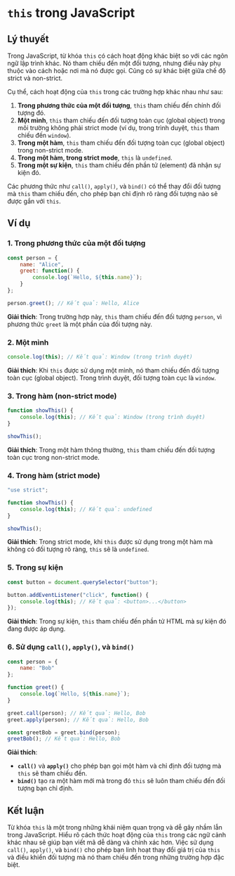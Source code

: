 # `this` trong JavaScript

## Lý thuyết
Trong JavaScript, từ khóa `this` có cách hoạt động khác biệt so với các ngôn ngữ lập trình khác. Nó tham chiếu đến một đối tượng, nhưng điều này phụ thuộc vào cách hoặc nơi mà nó được gọi. Cũng có sự khác biệt giữa chế độ strict và non-strict.

Cụ thể, cách hoạt động của `this` trong các trường hợp khác nhau như sau:

1. **Trong phương thức của một đối tượng**, `this` tham chiếu đến chính đối tượng đó.
2. **Một mình**, `this` tham chiếu đến đối tượng toàn cục (global object) trong môi trường không phải strict mode (ví dụ, trong trình duyệt, `this` tham chiếu đến `window`).
3. **Trong một hàm**, `this` tham chiếu đến đối tượng toàn cục (global object) trong non-strict mode.
4. **Trong một hàm, trong strict mode**, `this` là `undefined`.
5. **Trong một sự kiện**, `this` tham chiếu đến phần tử (element) đã nhận sự kiện đó.

Các phương thức như `call()`, `apply()`, và `bind()` có thể thay đổi đối tượng mà `this` tham chiếu đến, cho phép bạn chỉ định rõ ràng đối tượng nào sẽ được gắn với `this`.

## Ví dụ

### 1. Trong phương thức của một đối tượng
```javascript
const person = {
    name: "Alice",
    greet: function() {
        console.log(`Hello, ${this.name}`);
    }
};

person.greet(); // Kết quả: Hello, Alice
```
**Giải thích**: Trong trường hợp này, `this` tham chiếu đến đối tượng `person`, vì phương thức `greet` là một phần của đối tượng này.

### 2. Một mình
```javascript
console.log(this); // Kết quả: Window (trong trình duyệt)
```
**Giải thích**: Khi `this` được sử dụng một mình, nó tham chiếu đến đối tượng toàn cục (global object). Trong trình duyệt, đối tượng toàn cục là `window`.

### 3. Trong hàm (non-strict mode)
```javascript
function showThis() {
    console.log(this); // Kết quả: Window (trong trình duyệt)
}

showThis();
```
**Giải thích**: Trong một hàm thông thường, `this` tham chiếu đến đối tượng toàn cục trong non-strict mode.

### 4. Trong hàm (strict mode)
```javascript
"use strict";

function showThis() {
    console.log(this); // Kết quả: undefined
}

showThis();
```
**Giải thích**: Trong strict mode, khi `this` được sử dụng trong một hàm mà không có đối tượng rõ ràng, `this` sẽ là `undefined`.

### 5. Trong sự kiện
```javascript
const button = document.querySelector("button");

button.addEventListener("click", function() {
    console.log(this); // Kết quả: <button>...</button>
});
```
**Giải thích**: Trong sự kiện, `this` tham chiếu đến phần tử HTML mà sự kiện đó đang được áp dụng.

### 6. Sử dụng `call()`, `apply()`, và `bind()`
```javascript
const person = {
    name: "Bob"
};

function greet() {
    console.log(`Hello, ${this.name}`);
}

greet.call(person); // Kết quả: Hello, Bob
greet.apply(person); // Kết quả: Hello, Bob

const greetBob = greet.bind(person);
greetBob(); // Kết quả: Hello, Bob
```
**Giải thích**:
- **`call()`** và **`apply()`** cho phép bạn gọi một hàm và chỉ định đối tượng mà `this` sẽ tham chiếu đến.
- **`bind()`** tạo ra một hàm mới mà trong đó `this` sẽ luôn tham chiếu đến đối tượng bạn chỉ định.

## Kết luận
Từ khóa `this` là một trong những khái niệm quan trọng và dễ gây nhầm lẫn trong JavaScript. Hiểu rõ cách thức hoạt động của `this` trong các ngữ cảnh khác nhau sẽ giúp bạn viết mã dễ dàng và chính xác hơn. Việc sử dụng `call()`, `apply()`, và `bind()` cho phép bạn linh hoạt thay đổi giá trị của `this` và điều khiển đối tượng mà nó tham chiếu đến trong những trường hợp đặc biệt.